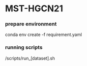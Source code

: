 # MST-HGCN21

### prepare environment
conda env create -f requirement.yaml

### running scripts
/scripts/run_[dataset].sh

